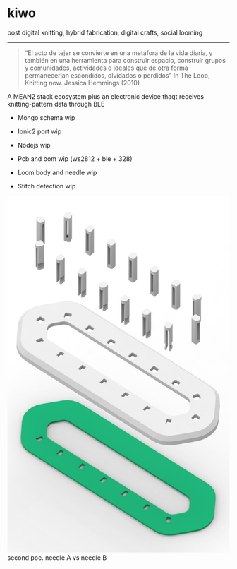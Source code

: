 # kiwo
post digital knitting, hybrid fabrication, digital crafts, social looming
***
 
> “El acto de tejer se convierte en una metáfora de la vida diaria, y también en una herramienta para construir espacio, construir grupos y comunidades, actividades e ideales que de otra forma permanecerían escondidos, olvidados o perdidos” 
> In The Loop, Knitting now. Jessica Hemmings (2010)


A MEAN2 stack ecosystem plus an electronic device thaqt receives knitting-pattern data through BLE
 * Mongo schema wip
 * Ionic2 port wip
 * Nodejs wip
 
 * Pcb and bom wip (ws2812 + ble + 328)
 * Loom body and needle wip
 * Stitch detection wip
  
![alt text](https://github.com/pratipo/kiwo/blob/master/loom_poc2.jpg "second poc. with needle A vs needle B")
second poc. needle A vs needle B

    
